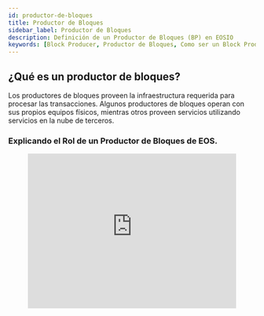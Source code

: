 ```yaml
---
id: productor-de-bloques
title: Productor de Bloques
sidebar_label: Productor de Bloques
description: Definición de un Productor de Bloques (BP) en EOSIO
keywords: [Block Producer, Productor de Bloques, Como ser un Block Producer, EOSIO, EOS, BP, Que es un Productor de Bloques]
---
```


## ¿Qué es un productor de bloques?

Los productores de bloques proveen la infraestructura requerida para procesar las transacciones. Algunos productores de bloques operan con sus propios equipos físicos, mientras otros proveen servicios utilizando servicios en la nube de terceros.

### Explicando el Rol de un Productor de Bloques de EOS.

<figure class="video_container">
  <iframe width="100%" height="315" src="https://www.youtube.com/embed/YLt5uexD9gg" frameborder="0" allowfullscreen="true"> </iframe>
</figure>